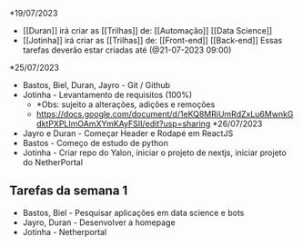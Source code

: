 *19/07/2023
- [[Duran]] irá criar as [[Trilhas]] de:
		[[Automação]]
		[[Data Science]]
- [[Jotinha]] irá criar as [[Trilhas]] de:
		[[Front-end]]
		[[Back-end]]
	Essas tarefas deverão estar criadas até (@21-07-2023 09:00)

*25/07/2023
-  Bastos, Biel, Duran, Jayro  - Git / Github
-  Jotinha - Levantamento de requisitos (100%) 
	- *Obs: sujeito a alterações, adições e remoções
	- https://docs.google.com/document/d/1eKQ8MRiUmRdZxLu6MwnkGdktPXPLImOAmXYmKAyFSII/edit?usp=sharing
*26/07/2023
- Jayro e Duran - Começar Header e Rodapé em ReactJS
- Bastos - Começo de estudo de python
- Jotinha - Criar repo do Yalon, iniciar o projeto de nextjs, iniciar projeto do NetherPortal
## Tarefas da semana 1
- Bastos, Biel - Pesquisar aplicações em data science e bots
- Jayro, Duran - Desenvolver a homepage
- Jotinha - Netherportal